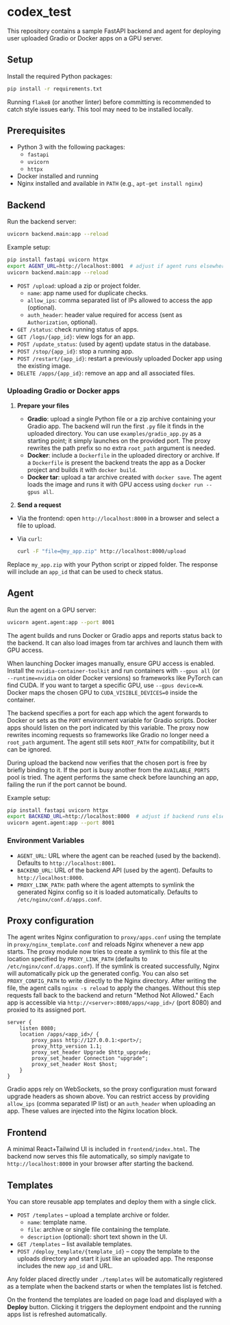 # codex_test

This repository contains a sample FastAPI backend and agent for deploying user uploaded Gradio or Docker apps on a GPU server.


## Setup

Install the required Python packages:

```bash
pip install -r requirements.txt
```

Running `flake8` (or another linter) before committing is recommended to catch
style issues early. This tool may need to be installed locally.

## Prerequisites

- Python 3 with the following packages:
  - `fastapi`
  - `uvicorn`
  - `httpx`
- Docker installed and running
- Nginx installed and available in `PATH` (e.g., `apt-get install nginx`)


## Backend

Run the backend server:

```bash
uvicorn backend.main:app --reload
```

Example setup:

```bash
pip install fastapi uvicorn httpx
export AGENT_URL=http://localhost:8001  # adjust if agent runs elsewhere
uvicorn backend.main:app --reload
```

- `POST /upload`: upload a zip or project folder.
  - `name`: app name used for duplicate checks.
  - `allow_ips`: comma separated list of IPs allowed to access the app (optional).
  - `auth_header`: header value required for access (sent as `Authorization`, optional).
- `GET /status`: check running status of apps.
- `GET /logs/{app_id}`: view logs for an app.
- `POST /update_status`: (used by agent) update status in the database.
- `POST /stop/{app_id}`: stop a running app.
- `POST /restart/{app_id}`: restart a previously uploaded Docker app using the existing image.
- `DELETE /apps/{app_id}`: remove an app and all associated files.

### Uploading Gradio or Docker apps

1. **Prepare your files**
   - **Gradio**: upload a single Python file or a zip archive containing your Gradio app. The backend will run the first `.py` file it finds in the uploaded directory.
   You can use `examples/gradio_app.py` as a starting point; it simply launches on the provided port. The proxy rewrites the path prefix so no extra `root_path` argument is needed.
   - **Docker**: include a `Dockerfile` in the uploaded directory or archive. If a `Dockerfile` is present the backend treats the app as a Docker project and builds it with `docker build`.
   - **Docker tar**: upload a tar archive created with `docker save`. The agent loads the image and runs it with GPU access using `docker run --gpus all`.

2. **Send a request**
  - Via the frontend: open `http://localhost:8000` in a browser and select a file to upload.
   - Via `curl`:

     ```bash
     curl -F "file=@my_app.zip" http://localhost:8000/upload
     ```

   Replace `my_app.zip` with your Python script or zipped folder. The response will include an `app_id` that can be used to check status.

## Agent

Run the agent on a GPU server:

```bash
uvicorn agent.agent:app --port 8001
```

The agent builds and runs Docker or Gradio apps and reports status back to the backend. It can also load images from tar archives and launch them with GPU access.

When launching Docker images manually, ensure GPU access is enabled. Install the
`nvidia-container-toolkit` and run containers with `--gpus all` (or
`--runtime=nvidia` on older Docker versions) so frameworks like PyTorch can find
CUDA. If you want to target a specific GPU, use `--gpus device=N`. Docker maps
the chosen GPU to `CUDA_VISIBLE_DEVICES=0` inside the container.

The backend specifies a port for each app which the agent forwards to Docker or sets as the `PORT` environment variable for Gradio scripts. Docker apps should listen on the port indicated by this variable. The proxy now rewrites incoming requests so frameworks like Gradio no longer need a `root_path` argument. The agent still sets `ROOT_PATH` for compatibility, but it can be ignored.

During upload the backend now verifies that the chosen port is free by briefly
binding to it. If the port is busy another from the `AVAILABLE_PORTS` pool is
tried. The agent performs the same check before launching an app, failing the
run if the port cannot be bound.


Example setup:

```bash
pip install fastapi uvicorn httpx
export BACKEND_URL=http://localhost:8000  # adjust if backend runs elsewhere
uvicorn agent.agent:app --port 8001
```

### Environment Variables

- `AGENT_URL`: URL where the agent can be reached (used by the backend).
  Defaults to `http://localhost:8001`.
- `BACKEND_URL`: URL of the backend API (used by the agent).
  Defaults to `http://localhost:8000`.
- `PROXY_LINK_PATH`: path where the agent attempts to symlink the generated
  Nginx config so it is loaded automatically. Defaults to
  `/etc/nginx/conf.d/apps.conf`.

## Proxy configuration

The agent writes Nginx configuration to `proxy/apps.conf` using the template
in `proxy/nginx_template.conf` and reloads Nginx whenever a new app starts.
The proxy module now tries to create a symlink to this file at the location
specified by `PROXY_LINK_PATH` (defaults to `/etc/nginx/conf.d/apps.conf`).
If the symlink is created successfully, Nginx will automatically pick up the
generated config. You can also set `PROXY_CONFIG_PATH` to write directly to the
Nginx directory. After writing the file, the agent calls `nginx -s reload` to
apply the changes. Without this step requests fall back to the backend and
return "Method Not Allowed." Each app is accessible via
`http://<server>:8080/apps/<app_id>/` (port 8080) and proxied to its assigned port.
```
server {
    listen 8080;
    location /apps/<app_id>/ {
        proxy_pass http://127.0.0.1:<port>/;
        proxy_http_version 1.1;
        proxy_set_header Upgrade $http_upgrade;
        proxy_set_header Connection "upgrade";
        proxy_set_header Host $host;
    }
}
```

Gradio apps rely on WebSockets, so the proxy configuration must forward upgrade
headers as shown above. You can restrict access by providing `allow_ips`
(comma separated IP list) or an `auth_header` when uploading an app. These
values are injected into the Nginx location block.
## Frontend

A minimal React+Tailwind UI is included in `frontend/index.html`. The backend now serves this file automatically, so simply navigate to `http://localhost:8000` in your browser after starting the backend.

## Templates

You can store reusable app templates and deploy them with a single click.

- `POST /templates` – upload a template archive or folder.
  - `name`: template name.
  - `file`: archive or single file containing the template.
  - `description` (optional): short text shown in the UI.
- `GET /templates` – list available templates.
- `POST /deploy_template/{template_id}` – copy the template to the uploads directory and start it just like an uploaded app. The response includes the new `app_id` and URL.

Any folder placed directly under `./templates` will be automatically registered as a template when the backend starts or when the templates list is fetched.


On the frontend the templates are loaded on page load and displayed with a **Deploy** button. Clicking it triggers the deployment endpoint and the running apps list is refreshed automatically.
